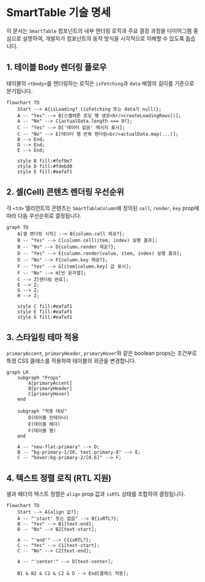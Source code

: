 # SmartTable 기술 명세

이 문서는 `SmartTable` 컴포넌트의 내부 렌더링 로직과 주요 결정 과정을 다이어그램 중심으로 설명하여, 개발자가 컴포넌트의 동작 방식을 시각적으로 이해할 수 있도록 돕습니다.

## 1. 테이블 Body 렌더링 플로우

테이블의 `<tbody>`를 렌더링하는 로직은 `isFetching`과 `data` 배열의 길이를 기준으로 분기됩니다.

```mermaid
flowchart TD
    Start --> A{isLoading? (isFetching 또는 data가 null)};
    A -- "Yes" --> B[스켈레톤 로딩 행 생성<br/>createLoadingRows()];
    A -- "No" --> C{actualData.length === 0?};
    C -- "Yes" --> D['데이터 없음' 메시지 표시];
    C -- "No" --> E[데이터 행 반복 렌더링<br/>actualData.map(...)];
    B --> End;
    D --> End;
    E --> End;

    style B fill:#fef9e7
    style D fill:#fdebd0
    style E fill:#eafaf1
```

## 2. 셀(Cell) 콘텐츠 렌더링 우선순위

각 `<td>` 엘리먼트의 콘텐츠는 `SmartTableColumn`에 정의된 `cell`, `render`, `key` prop에 따라 다음 우선순위로 결정됩니다.

```mermaid
graph TD
    A[셀 렌더링 시작] --> B{column.cell 제공?};
    B -- "Yes" --> C[column.cell(item, index) 실행 결과];
    B -- "No" --> D{column.render 제공?};
    D -- "Yes" --> E[column.render(value, item, index) 실행 결과];
    D -- "No" --> F{column.key 제공?};
    F -- "Yes" --> G[item[column.key] 값 표시];
    F -- "No" --> H[빈 문자열];
    C --> Z[렌더링 완료];
    E --> Z;
    G --> Z;
    H --> Z;

    style C fill:#eafaf1
    style E fill:#eafaf1
    style G fill:#eafaf1
```

## 3. 스타일링 테마 적용

`primaryAccent`, `primaryHeader`, `primaryHover`와 같은 boolean props는 조건부로 특정 CSS 클래스를 적용하여 테이블의 외관을 변경합니다.

```mermaid
graph LR
    subgraph "Props"
        A[primaryAccent]
        B[primaryHeader]
        C[primaryHover]
    end

    subgraph "적용 대상"
        D(테이블 컨테이너)
        E(테이블 헤더)
        F(테이블 행)
    end

    A -- "neu-flat-primary" --> D;
    B -- "bg-primary-1/20, text-primary-8" --> E;
    C -- "hover:bg-primary-2/[0.6]" --> F;
```

## 4. 텍스트 정렬 로직 (RTL 지원)

셀과 헤더의 텍스트 정렬은 `align` prop 값과 `isRTL` 상태를 조합하여 결정됩니다.

```mermaid
flowchart TD
    Start --> A{align 값?};
    A -- "'start' 또는 없음" --> B{isRTL?};
    B -- "Yes" --> B1[text-end];
    B -- "No" --> B2[text-start];

    A -- "'end'" --> C{isRTL?};
    C -- "Yes" --> C1[text-start];
    C -- "No" --> C2[text-end];

    A -- "'center'" --> D[text-center];

    B1 & B2 & C1 & C2 & D --> End[클래스 적용];
```
